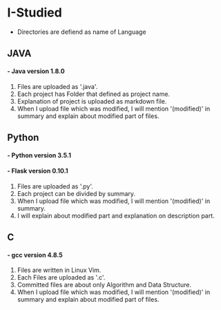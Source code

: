 # I-Studied
- Directories are defiend as name of Language

## JAVA
#### - Java version 1.8.0

1. Files are uploaded as '.java'.
2. Each project has Folder that defined as project name.
3. Explanation of project is uploaded as markdown file.
4. When I upload file which was modified, I will mention '(modified)' in summary and explain about modified part of files.

## Python
#### - Python version 3.5.1
#### - Flask version 0.10.1

1. Files are uploaded as '.py'.
2. Each project can be divided by summary.
3. When I upload file which was modified, I will mention '(modified)' in summary.
4. I will explain about modified part and explanation on description part. 

## C
#### - gcc version 4.8.5

1. Files are written in Linux Vim.
2. Each Files are uploaded as '.c'.
3. Committed files are about only Algorithm and Data Structure.
4. When I upload file which was modified, I will mention '(modified)' in summary and explain about modified part of files.
